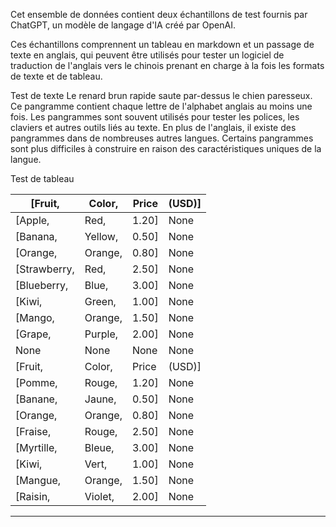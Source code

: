 Cet ensemble de données contient deux échantillons de test fournis par ChatGPT, un modèle de langage d'IA créé par OpenAI.

Ces échantillons comprennent un tableau en markdown et un passage de texte en anglais, qui peuvent être utilisés pour tester un logiciel de traduction de l'anglais vers le chinois prenant en charge à la fois les formats de texte et de tableau.

Test de texte
Le renard brun rapide saute par-dessus le chien paresseux. Ce pangramme contient chaque lettre de l'alphabet anglais au moins une fois. Les pangrammes sont souvent utilisés pour tester les polices, les claviers et autres outils liés au texte. En plus de l'anglais, il existe des pangrammes dans de nombreuses autres langues. Certains pangrammes sont plus difficiles à construire en raison des caractéristiques uniques de la langue.

Test de tableau

| [Fruit, | Color, | Price | (USD)] |
| --- | --- | --- | --- |
| [Apple, | Red, | 1.20] | None |
| [Banana, | Yellow, | 0.50] | None |
| [Orange, | Orange, | 0.80] | None |
| [Strawberry, | Red, | 2.50] | None |
| [Blueberry, | Blue, | 3.00] | None |
| [Kiwi, | Green, | 1.00] | None |
| [Mango, | Orange, | 1.50] | None |
| [Grape, | Purple, | 2.00] | None |
| None | None | None | None |
| [Fruit, | Color, | Price | (USD)] |
| [Pomme, | Rouge, | 1.20] | None |
| [Banane, | Jaune, | 0.50] | None |
| [Orange, | Orange, | 0.80] | None |
| [Fraise, | Rouge, | 2.50] | None |
| [Myrtille, | Bleue, | 3.00] | None |
| [Kiwi, | Vert, | 1.00] | None |
| [Mangue, | Orange, | 1.50] | None |
| [Raisin, | Violet, | 2.00] | None |

---

